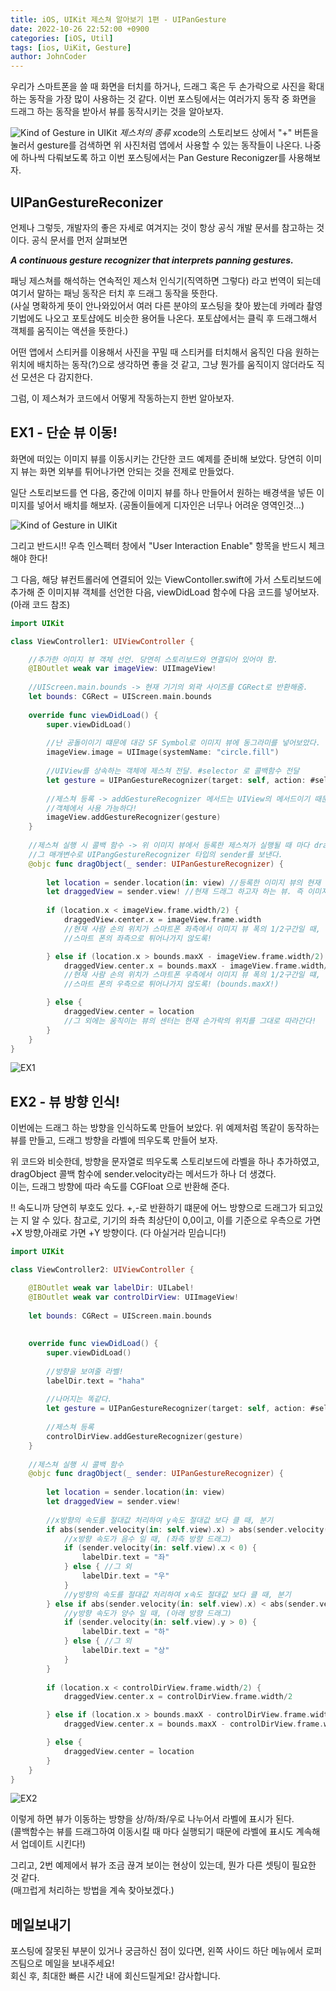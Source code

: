 ```yaml
---
title: iOS, UIKit 제스쳐 알아보기 1편 - UIPanGesture
date: 2022-10-26 22:52:00 +0900
categories: [iOS, Util]
tags: [ios, UiKit, Gesture]
author: JohnCoder
---
```


우리가 스마트폰을 쓸 때 화면을 터치를 하거나, 드래그 혹은 두 손가락으로 사진을 확대하는 동작을 가장 많이 사용하는 것 같다.
이번 포스팅에서는 여러가지 동작 중 화면을 드래그 하는 동작을 받아서 뷰를 동작시키는 것을 알아보자.


![Kind of Gesture in UIKit](/post_img/20221026/Gesture.png)
_제스처의 종류_
xcode의 스토리보드 상에서 "+" 버튼을 눌러서 gesture를 검색하면 위 사진처럼 앱에서 사용할 수 있는 동작들이 나온다. 나중에 하나씩 다뤄보도록 하고 이번 포스팅에서는 Pan Gesture Reconigzer를 사용해보자.

## UIPanGestureReconizer

언제나 그렇듯, 개발자의 좋은 자세로 여겨지는 것이 항상 공식 개발 문서를 참고하는 것이다. 공식 문서를 먼저 살펴보면 

***A continuous gesture recognizer that interprets panning gestures.***

패닝 제스쳐를 해석하는 연속적인 제스처 인식기(직역하면 그렇다) 라고 번역이 되는데 여기서 말하는 패닝 동작은 터치 후 드래그 동작을 뜻한다.<br>
(사실 명확하게 뜻이 안나와있어서 여러 다른 분야의 포스팅을 찾아 봤는데 카메라 촬영 기법에도 나오고 포토샵에도 비슷한 용어들 나온다. 포토샵에서는 클릭 후 드래그해서 객체를 움직이는 액션을 뜻한다.)
 
어떤 앱에서 스티커를 이용해서 사진을 꾸밀 때 스티커를 터치해서 움직인 다음 원하는 위치에 배치하는 동작(?)으로 생각하면 좋을 것 같고, 그냥 뭔가를 움직이지 않더라도 직선 모션은 다 감지한다.

그럼, 이 제스쳐가 코드에서 어떻게 작동하는지 한번 알아보자.

## EX1 - 단순 뷰 이동!
화면에 떠있는 이미지 뷰를 이동시키는 간단한 코드 예제를 준비해 보았다. 당연히 이미지 뷰는 화면 외부를 튀어나가면 안되는 것을 전제로 만들었다.

일단 스토리보드를 연 다음, 중간에 이미지 뷰를 하나 만들어서 원하는 배경색을 넣든 이미지를 넣어서 배치를 해보자.
(공돌이들에게 디자인은 너무나 어려운 영역인것...)

![Kind of Gesture in UIKit](/post_img/20221026/UIPanGesture_1.png)

그리고 반드시!! 우측 인스펙터 창에서 "User Interaction Enable" 항목을 반드시 체크해야 한다!

그 다음, 해당 뷰컨트롤러에 연결되어 있는 ViewContoller.swift에 가서 스토리보드에 추가해 준 이미지뷰 객체를 선언한 다음, viewDidLoad 함수에 다음 코드를 넣어보자.(아래 코드 참조)

```swift
import UIKit

class ViewController1: UIViewController {

    //추가한 이미지 뷰 객체 선언. 당연히 스토리보드와 연결되어 있어야 함.
    @IBOutlet weak var imageView: UIImageView!
    
    //UIScreen.main.bounds -> 현재 기기의 외곽 사이즈를 CGRect로 반환해줌.
    let bounds: CGRect = UIScreen.main.bounds
    
    override func viewDidLoad() {
        super.viewDidLoad()
        
        //난 공돌이이기 떄문에 대강 SF Symbol로 이미지 뷰에 동그라미를 넣어보았다.
        imageView.image = UIImage(systemName: "circle.fill")
        
        //UIView를 상속하는 객체에 제스쳐 전달. #selector 로 콜백함수 전달
        let gesture = UIPanGestureRecognizer(target: self, action: #selector(dragObject))
        
        //제스쳐 등록 -> addGestureRecognizer 메서드는 UIView의 메서드이기 때문에 UIView를 상속받는 모든
        //객체에서 사용 가능하다!
        imageView.addGestureRecognizer(gesture)
    }
    
    //제스쳐 실행 시 콜백 함수 -> 위 이미지 뷰에서 등록한 제스쳐가 실행될 때 마다 dragObject를 실행시키며, 
    //그 매개변수로 UIPangGestureRecognizer 타입의 sender를 보낸다. 
    @objc func dragObject(_ sender: UIPanGestureRecognizer) {
        
        let location = sender.location(in: view) //등록한 이미지 뷰의 현재 위치
        let draggedView = sender.view! //현재 드래그 하고자 하는 뷰. 즉 이미지 뷰를 뜻한다.
        
        if (location.x < imageView.frame.width/2) { 
            draggedView.center.x = imageView.frame.width
            //현재 사람 손의 위치가 스마트폰 좌측에서 이미지 뷰 폭의 1/2구간일 때, 
            //스마트 폰의 좌측으로 튀어나가지 않도록!

        } else if (location.x > bounds.maxX - imageView.frame.width/2) {
            draggedView.center.x = bounds.maxX - imageView.frame.width/2
            //현재 사람 손의 위치가 스마트폰 우측에서 이미지 뷰 폭의 1/2구간일 떄,
            //스마트 폰의 우측으로 튀어나가지 않도록! (bounds.maxX!)

        } else {
            draggedView.center = location
            //그 외에는 움직이는 뷰의 센터는 현재 손가락의 위치를 그대로 따라간다!
        }
    }
}
```
![EX1](/post_img/20221026/EX1.gif)

## EX2 - 뷰 방향 인식!
이번에는 드래그 하는 방향을 인식하도록 만들어 보았다. 위 예제처럼 똑같이 동작하는 뷰를 만들고, 드래그 방향을 라벨에 띄우도록 만들어 보자.

위 코드와 비슷한데, 방향을 문자열로 띄우도록 스토리보드에 라벨을 하나 추가하였고, dragObject 콜백 함수에 sender.velocity라는 메서드가 하나 더 생겼다.<br>
이는, 드래그 방향에 따라 속도를 CGFloat 으로 반환해 준다.

!! 속도니까 당연히 부호도 있다. +,-로 반환하기 떄문에 어느 방향으로 드래그가 되고있는 지 알 수 있다.
참고로, 기기의 좌측 최상단이 0,0이고, 이를 기준으로 우측으로 가면 +X 방향,아래로 가면 +Y 방향이다. (다 아실거라 믿습니다!)

```swift
import UIKit

class ViewController2: UIViewController {

    @IBOutlet weak var labelDir: UILabel!
    @IBOutlet weak var controlDirView: UIImageView!
    
    let bounds: CGRect = UIScreen.main.bounds
    
    
    override func viewDidLoad() {
        super.viewDidLoad()
        
        //방향을 보여줄 라벨!
        labelDir.text = "haha"
        
        //나머지는 똑같다.
        let gesture = UIPanGestureRecognizer(target: self, action: #selector(dragObject))
        
        //제스쳐 등록
        controlDirView.addGestureRecognizer(gesture)
    }
    
    //제스쳐 실행 시 콜백 함수
    @objc func dragObject(_ sender: UIPanGestureRecognizer) {
        
        let location = sender.location(in: view)
        let draggedView = sender.view!
        
        //x방향의 속도를 절대값 처리하여 y속도 절대값 보다 클 때, 분기
        if abs(sender.velocity(in: self.view).x) > abs(sender.velocity(in: self.view).y) {
            //x방향 속도가 음수 일 때, (좌측 방향 드래그)
            if (sender.velocity(in: self.view).x < 0) {
                labelDir.text = "좌"
            } else { //그 외
                labelDir.text = "우"
            }
            //y방향의 속도를 절대값 처리하여 x속도 절대값 보다 클 때, 분기
        } else if abs(sender.velocity(in: self.view).x) < abs(sender.velocity(in: self.view).y) {
            //y방향 속도가 양수 일 때, (아래 방향 드래그)
            if (sender.velocity(in: self.view).y > 0) {
                labelDir.text = "하"
            } else { //그 외
                labelDir.text = "상"
            }
        }
        
        if (location.x < controlDirView.frame.width/2) {
            draggedView.center.x = controlDirView.frame.width/2

        } else if (location.x > bounds.maxX - controlDirView.frame.width/2) {
            draggedView.center.x = bounds.maxX - controlDirView.frame.width/2

        } else {
            draggedView.center = location
        }
    }
}
```
![EX2](/post_img/20221026/EX2.gif)

이렇게 하면 뷰가 이동하는 방향을 상/하/좌/우로 나누어서 라벨에 표시가 된다. <br>
(콜백함수는 뷰를 드래그하여 이동시킬 때 마다 실행되기 때문에 라벨에 표시도 계속해서 업데이트 시킨다!)

그리고, 2번 예제에서 뷰가 조금 끊겨 보이는 현상이 있는데, 뭔가 다른 셋팅이 필요한 것 같다. <br>
(매끄럽게 처리하는 방법을 계속 찾아보겠다.)

## 메일보내기
포스팅에 잘못된 부분이 있거나 궁금하신 점이 있다면, 왼쪽 사이드 하단 메뉴에서 로퍼즈팀으로 메일을 보내주세요!<br>
회신 후, 최대한 빠른 시간 내에 회신드릴게요! 감사합니다.